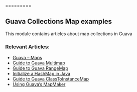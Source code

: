 =========

## Guava Collections Map examples

This module contains articles about map collections in Guava

### Relevant Articles: 
- [Guava – Maps](https://www.baeldung.com/guava-maps)
- [Guide to Guava Multimap](https://www.baeldung.com/guava-multimap)
- [Guide to Guava RangeMap](https://www.baeldung.com/guava-rangemap)
- [Initialize a HashMap in Java](https://www.baeldung.com/java-initialize-hashmap)
- [Guide to Guava ClassToInstanceMap](https://www.baeldung.com/guava-class-to-instance-map)
- [Using Guava’s MapMaker](https://www.baeldung.com/guava-mapmaker)
